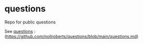 # questions
Repo for public questions

See [questions](https://github.com/nollroberts/questions/blob/main/questions.md)
:(https://github.com/nollroberts/questions/blob/main/questions.md)

